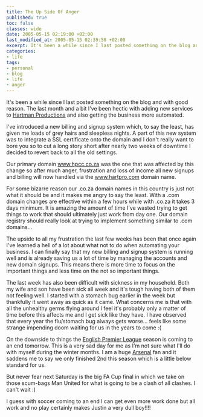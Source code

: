 ```yaml
---
title: The Up Side Of Anger
published: true
toc: false
classes: wide
date: 2005-05-15 02:19:00 +02:00
last_modified_at: 2005-05-15 02:39:58 +02:00
excerpt: It's been a while since I last posted something on the blog and with good reason. The last month and a bit I've been hectic with adding new services to <a href="http://www.hartpro.com/">Hartman Productions</a> and also getting the business more automated.
categories:
- life
tags:
- personal
- blog
- life
- anger
---
```

It's been a while since I last posted something on the blog and with good reason. The last month and a bit I've been hectic with adding new services to <a href="http://www.hartpro.com/">Hartman Productions</a> and also getting the business more automated.

I've introduced a new billing and signup system which, to say the least, has given me loads of grey hairs and sleepless nights. A part of this new system was to integrate a SSL certificate onto the domain and I don't really want to bore you so to cut a long story short after nearly two weeks of downtime I decided to revert back to all the old settings.

Our primary domain www.hpcc.co.za was the one that was affected by this change so after much anger, frustration and loss of income all new signups and billing will now handled via the www.hartpro.com domain name.

For some bizarre reason our .co.za domain names in this country is just not what it should be and it makes me angry to say the least. With a .com domain changes are effective within a few hours while with .co.za it takes 3 days minimum. It is amazing the amount of time I've wasted trying to get things to work that should ultimately just work from day one. Our domain registry should really look at trying to implement something similar to .com domains...

The upside to all my frustration the last few weeks has been that once again I've learned a hell of a lot about what not to do when automating your business. I can finally say that my new billing and signup system is running well and is already saving us a lot of time by managing the accounts and new domain signups. This means there is more time to focus on the important things and less time on the not so important things.

The last week has also been difficult with sickness in my household. Both my wife and son have been sick all week and it's tough having both of them not feeling well. I started with a stomach bug earlier in the week but thankfully it went away as quick as it came. What concerns me is that with all the unhealthy germs flying around I feel it's probably only a matter of time before this affects me and I get sick like they have. I have observed that every year the flu/stomach bug always gets worse... feels like some strange impending doom waiting for us in the years to come :(

On the downside to things the <a href="http://www.premierleague.com/">English Premier League</a> season is coming to an end tomorrow. This is a very sad day for me as I'm not sure what I'll do with myself during the winter months. I am a huge <a href="http://www.arsenal.com/">Arsenal</a> fan and it saddens me to say we only finished 2nd this season which is a little below standard for us.

But never fear next Saturday is the big FA Cup final in which we take on those scum-bags Man United for what is going to be a clash of all clashes. I can't wait :)

I guess with soccer coming to an end I can get even more work done but all work and no play certainly makes Justin a very dull boy!!!!
